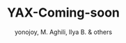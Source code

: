 ---
title: "YAX-Coming-soon"
github: https://github.com/yonojoy/YAX-Coming-soon-Jekyll-Template
demo: https://www.behance.net/gallery/18421675/Free-Bootstrap-Psd-Coming-Soon-Template
author: yonojoy, M. Aghili, Ilya B. & others
draft: true
ssg:
  - Jekyll
cms:
  - No Cms
---